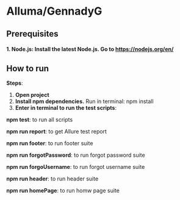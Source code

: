 # Alluma/GennadyG
## Prerequisites
#### 1. Node.js: Install the latest Node.js. Go to https://nodejs.org/en/
## How to run
**Steps**:
1. **Open project**
2. **Install npm dependencies.** Run in terminal: npm install
3. **Enter in terminal to run the test scripts**:
   
**npm test**: to run all scripts

**npm run report**: to get Allure test report

**npm run footer**: to run footer suite

**npm run forgotPassword**: to run forgot password suite

**npm run forgoUsername**: to run forgot username suite

**npm run header**: to run header suite

**npm run homePage**: to run homw page suite